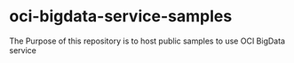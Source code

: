# oci-bigdata-service-samples
The Purpose of this repository is to host public samples to use OCI BigData service
